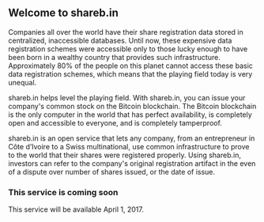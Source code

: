 ## Welcome to shareb.in

Companies all over the world have their share registration data stored in centralized, inaccessible databases. Until now, these expensive data registration schemes were accessible only to those lucky enough to have been born in a wealthy country that provides such infrastructure. Approximately 80% of the people on this planet cannot access these basic data registration schemes, which means that the playing field today is very unequal. 

shareb.in helps level the playing field. With shareb.in, you can issue your company's common stock on the Bitcoin blockchain. The Bitcoin blockchain is the only computer in the world that has perfect availability, is completely open and accessible to everyone, and is completely tamperproof. 

shareb.in is an open service that lets any company, from an entrepreneur in Côte d’Ivoire to a Swiss multinational, use common infrastructure to prove to the world that their shares were registered properly. Using shareb.in, investors can refer to the company's original registration artifact in the even of a dispute over number of shares issued, or the date of issue.  


### This service is coming soon

This service will be available April 1, 2017. 
